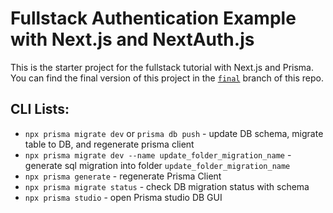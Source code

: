 # Fullstack Authentication Example with Next.js and NextAuth.js

This is the starter project for the fullstack tutorial with Next.js and Prisma. You can find the final version of this project in the [`final`](https://github.com/prisma/blogr-nextjs-prisma/tree/final) branch of this repo.

## CLI Lists:

* `npx prisma migrate dev` or `prisma db push` - update DB schema, migrate table to DB, and regenerate prisma client
* `npx prisma migrate dev --name update_folder_migration_name` - generate sql migration into folder `update_folder_migration_name`
* `npx prisma generate` - regenerate Prisma Client
* `npx prisma migrate status` - check DB migration status with schema
* `npx prisma studio` - open Prisma studio DB GUI